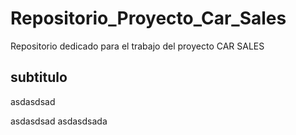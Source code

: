 # Repositorio_Proyecto_Car_Sales
Repositorio dedicado para el trabajo del proyecto CAR SALES

## subtitulo


asdasdsad

asdasdsad
asdasdsada
